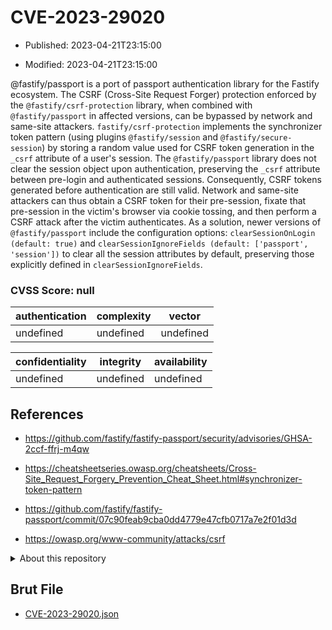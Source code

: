 # CVE-2023-29020

- Published: 2023-04-21T23:15:00

- Modified: 2023-04-21T23:15:00

@fastify/passport is a port of passport authentication library for the Fastify ecosystem. The CSRF (Cross-Site Request Forger) protection enforced by the `@fastify/csrf-protection` library, when combined with `@fastify/passport` in affected versions, can be bypassed by network and same-site attackers. `fastify/csrf-protection` implements the synchronizer token pattern (using plugins `@fastify/session` and `@fastify/secure-session`) by storing a random value used for CSRF token generation in the `_csrf` attribute of a user's session. The `@fastify/passport` library does not clear the session object upon authentication, preserving the `_csrf` attribute between pre-login and authenticated sessions. Consequently, CSRF tokens generated before authentication are still valid. Network and same-site attackers can thus obtain a CSRF token for their pre-session, fixate that pre-session in the victim's browser via cookie tossing, and then perform a CSRF attack after the victim authenticates. As a solution, newer versions of `@fastify/passport` include the configuration options: `clearSessionOnLogin (default: true)` and `clearSessionIgnoreFields (default: ['passport', 'session'])` to clear all the session attributes by default, preserving those explicitly defined in `clearSessionIgnoreFields`.

### CVSS Score: **null**

| authentication | complexity | vector |
| --- | --- | --- |
| undefined | undefined | undefined |

| confidentiality | integrity | availability |
| --- | --- | --- |
| undefined | undefined | undefined |

## References

* https://github.com/fastify/fastify-passport/security/advisories/GHSA-2ccf-ffrj-m4qw

* https://cheatsheetseries.owasp.org/cheatsheets/Cross-Site_Request_Forgery_Prevention_Cheat_Sheet.html#synchronizer-token-pattern

* https://github.com/fastify/fastify-passport/commit/07c90feab9cba0dd4779e47cfb0717a7e2f01d3d

* https://owasp.org/www-community/attacks/csrf

<details>
<summary>About this repository</summary> 

  This repository is part of the project [Live Hack CVE](https://github.com/Live-Hack-CVE). Main website can be found [www.live-hack.org](https://www.live-hack.org) 
  
  Made by [Sn0wAlice](https://github.com/Sn0wAlice) for the people that care about security and need to have a feed of the latest CVEs. Hope you enjoy it, don't forget to star the repo and follow me on [Twitter](https://twitter.com/Sn0wAlice) and [Github](https://github.com/Sn0wAlice). And that is my [personnal website](https://www.alice-snow.me/)

  - [Home Page](https://github.com/Live-Hack-CVE)
  - [Framework](https://github.com/Live-Hack-CVE/cve-framework)
  - [CVE database](https://github.com/Live-Hack-CVE/full_database)
  - [Changelog](https://github.com/Live-Hack-CVE/Changelog)
</details>

## Brut File

* [CVE-2023-29020.json](https://raw.githubusercontent.com/Live-Hack-CVE/full_database/main/cves/2023/CVE-2023-29020.json)

